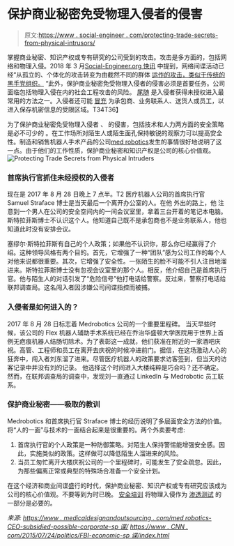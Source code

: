 # 保护商业秘密免受物理入侵者的侵害

> 原文:[https://www . social-engineer . com/protecting-trade-secrets-from-physical-intrusors/](https://www.social-engineer.com/protecting-trade-secrets-from-physical-intruders/)

掌握商业秘密、知识产权或专有研究的公司受到[](https://www.cnn.com/2015/07/24/politics/fbi-economic-espionage/index.html)的攻击。攻击是多方面的，包括网络和物理入侵。2018 年 3 月[Social-Engineer.org 快讯](https://www.social-engineer.org/newsletter/corporate-espionage-the-rise-of-the-cyber-mafia/) 中提到，网络间谍活动已经“从孤立的、个体化的攻击转变为由截然不同的群体 [运作的攻击，类似于传统的黑手党组织。](https://www.social-engineer.org/newsletter/corporate-espionage-the-rise-of-the-cyber-mafia/) “此外，保护商业秘密免受物理入侵者的侵害必须是首要任务。公司面临包括物理入侵在内的社会工程攻击的风险。 [尾随](https://www.social-engineer.org/framework/information-gathering/physical-methods-of-information-gathering/) 是入侵者获得未授权进入最常用的方法之一。入侵者还可能 [冒充](https://www.social-engineer.org/framework/attack-vectors/impersonation/) 为承包商、业务联系人、送货人或员工，以进入保存机密信息的受限区域。T34T36】

为了保护商业秘密免受物理入侵者 、 的侵害，包括技术和人力两方面的安全策略是必不可少的 。在工作场所对陌生人或陌生面孔保持敏锐的观察力可以提高安全性。制造和销售机器人手术产品的公司[med robotics](https://medrobotics.com/)发生的事情很好地说明了这一点。由于他们的工作性质，保护商业秘密和知识产权是公司的核心价值观。![Protecting Trade Secrets from Physical Intruders](../Images/e517d20c233698d5a740ab907e8002dc.png) 

### 首席执行官抓住未经授权的入侵者

现在是 2017 年 8 月 28 日晚上 7 点半。T2 医疗机器人公司的首席执行官 Samuel Straface 博士是当天最后一个离开办公室的人。在他 外出的路上，他 注意到一个男人在公司的安全空间内的一间会议室里，拿着三台开着的笔记本电脑。斯特拉菲斯博士不认识这个人。他知道自己既不是承包商也不是业务联系人，他也知道此时没有安排会议。

塞缪尔·斯特拉菲斯有自己的个人政策；如果他不认识你，那么你已经赢得了介绍。这种领导风格有两个目的。首先，它增强了一种“团队”感为公司工作的每个人对他来说都很重要。其次，它增强了安全性。一张陌生的脸不可能不引人注目地溜进来。斯特拉菲斯博士没有忽视会议室里的那个人。相反，他介绍自己是首席执行官。他与陌生人的对话引发了“危险信号”他打电话给警察。反过来，警察打电话给联邦调查局。这名闯入者因涉嫌公司间谍指控而被捕。

### 入侵者是如何进入的？

2017 年 8 月 28 日标志着 Medrobotics 公司的一个重要里程碑。 当天早些时候，该公司的 Flex 机器人辅助手术系统已经在乔治华盛顿大学医院用于世界上首例无疤痕机器人结肠切除术。为了表彰这一成就，他们获准在附近的一家酒吧庆祝。高管、工程师和员工在离开去庆祝的时候冲进前门。据信，在这场激动人心的狂奔中，闯入者刘东溜了进来。尽管医疗机器人的政策要求访客签到，但当天的访客记录中并没有刘的记录。 他选择这个时间进入大楼纯粹是巧合吗？还不确定。然而，在联邦调查局的调查中，发现刘一直通过 LinkedIn 与 Medrobotic 员工联系。

### 保护商业秘密——吸取的教训

Medrobotics 和首席执行官 Straface 博士的经历说明了多层面安全方法的价值。将“人的一面”与技术的一面结合起来是很重要的。两个外卖要考虑:

1.  首席执行官的个人政策是一种防御策略。对陌生人保持警惕能增强安全感。因此，实施类似的政策。这样做可以降低陌生人溜进来的风险。
2.  当员工匆忙离开大楼庆祝公司的一个里程碑时，可能发生了安全疏忽。因此，为那些偏离正常或典型的特殊场合准备一个安全计划。  

在这个经济和商业间谍盛行的时代，保护商业秘密、知识产权或专有研究应该成为公司的核心价值观。不要等到为时已晚。 [安全培训](https://www.social-engineer.com/social-engineering-penetration-test/) 将物理入侵作为 [渗透测试](https://www.social-engineer.org/framework/general-discussion/categories-social-engineers/penetration-testers/) 的一部分是必要的。

*来源:* [*https://www . medicaldesignandoutsourcing . com/med robotics-CEO-subsidied-possible-corporate-sp 谍/*](https://www.medicaldesignandoutsourcing.com/medrobotics-ceo-thwarted-possible-corporate-espionage/) [*https://www . CNN . com/2015/07/24/politics/FBI-economic-sp 谍/index.html*](https://www.cnn.com/2015/07/24/politics/fbi-economic-espionage/index.html)